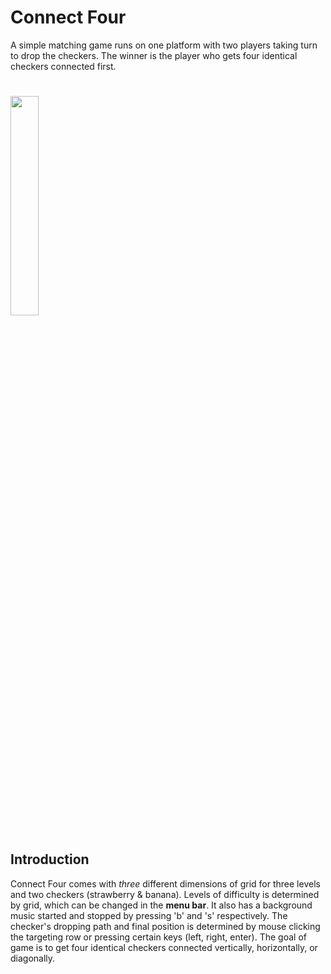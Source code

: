 # **Connect Four**
A simple matching game runs on one platform with two players taking turn to drop the checkers. The winner is the player who gets four
identical checkers connected first.
#
<img src="https://user-images.githubusercontent.com/35350176/35178849-12743e4c-fd5d-11e7-9622-b0d8eb31b6d4.png" width="30%"></img> 
#
## Introduction
Connect Four comes with *three* different dimensions of grid for three levels and two checkers (strawberry & banana). 
Levels of difficulty is determined by grid, which can be changed in the **menu bar**. It also has a background music started
and stopped by pressing 'b' and 's' respectively. The checker's dropping path and final position is determined by mouse 
clicking the targeting row or pressing certain keys (left, right, enter). The goal of game is to get four identical checkers connected vertically, horizontally, 
or diagonally.

